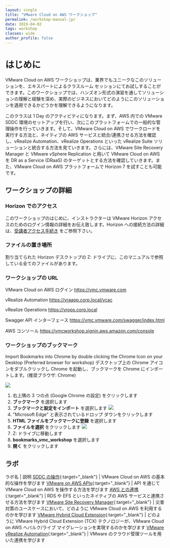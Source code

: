 ```yaml
---
layout: single
title: "VMware Cloud on AWS ワークショップ"
permalink: /workshop-manual-jp/
date: 2019-04-02
tags: workshop
classes: wide
author_profile: false
---
```

<!--
# Introduction

The VMware Cloud on AWS workshop is your chance to test drive this unique solution in the market place in a classroom session with VMware Cloud on AWS experts and work through hands on lab exercises to understand and gain experience with the solution to understand how it can be used in your business.

The class is a one-day activity where we will go through the acitivities of setting up a VMware SDDC environment in AWS and run through common administration activities of the platform, you will then move onto understanding how you can run workloads in VMware Cloud on AWS and integrate with native AWS services before you work through integration exercises with vRealize suite solutions such as vRealize Automation and vRealize Operations. You will work through how you can utilise VMware Cloud on AWS as a target for DRaaS utilsiing VMware Site Recover Manager and VM Replication. You also have the opportunity to test drive Horizon 7 in the VMware Cloud on AWS platform.
-->

# はじめに

VMware Cloud on AWS ワークショップは、業界でもユニークなこのソリューションを、エキスパートによるクラスルーム セッションにてお試しすることができます。このワークショップでは、ハンズオン形式の演習を通してソリューションの理解と経験を深め、実際のビジネスにおいてどのようにこのソリューションを適用できるかどうかを理解できるようになります。

このクラスは 1 Day のアクティビティになります。まず、AWS 内での VMware SDDC 環境のセットアップを行い、次にこのプラットフォームでの一般的な管理操作を行っていきます。そして、VMware Cloud on AWS でワークロードを実行する方法と、ネイティブの AWS サービスと統合/連携させる方法を確認し、vRealize Automation、vRealize Operations といった vRealize Suite ソリューションと統合する方法を見ていきます。さらには、VMware Site Recovery Manager と VMware vSphere Replication と用いて VMware Cloud on AWS を DR as a Service (DRaaS) のターゲットとする方法を確認していきます。また、VMware Cloud on AWS プラットフォームで Horizon 7 を試すことも可能です。

<!--
## Workshop Details

### Horizon Access

At the start of the workshop, your instructor will have given you logon details to use in a VMware Horizon session. In order to access details regarding how to connect to Horizon, you will have been directred to the following link to [Student Access Instructions](https://vmc-field-team.github.io/student-access/)

### Location of Files

Any file(s) referenced in this manual are located in the Z: drive of the Horizon desktop you are assigned

### Workshop URL's

VMware Cloud on AWS Login <https://vmc.vmware.com>

vRealize Automation <https://vraapp.corp.local/vcac>

vRealize Operations <https://vrops.corp.local>

Swagger API Interface <https://vmc.vmware.com/swagger/index.html>

AWS Console <https://vmcworkshop.signin.aws.amazon.com/console>

### Workshop Bookmarks

Import Bookmarks into Chrome by double clicking the Chrome Icon on your Desktop (Preferred browser for workshop)

![](https://s3-us-west-2.amazonaws.com/vmc-workshops-images/Page-7-Image-1.png)

1. Click on the three dots on the top right corner
2. Select **Bookmarks**
3. Select **Import bookmarks and settings**
    ![](https://s3-us-west-2.amazonaws.com/vmc-workshops-images/Page-8-Image-2.png)
4. Click on the down arrow where it states "Microsoft Edge"
5. Select **Bookmarks HTML File**  
6. Click **Choose File**  
    ![](https://s3-us-west-2.amazonaws.com/vmc-workshops-images/Page-9-Image-4.png)
7. Navigate to the Z: drive by going to **This PC > Z:\p**
8. Select **bookmarks_vmc_workshop**
9. Click **Open**
-->

## ワークショップの詳細

### Horizon でのアクセス

このワークショップのはじめに、インストラクターは VMware Horizon アクセスのためのログイン情報の詳細をお伝え致します。Horizon への接続方法の詳細は、[受講者アクセス手続き](https://vmc-field-team.github.io/student-access-jp/) をご参照下さい。

### ファイルの置き場所

割り当てられた Horizon デスクトップの Z: ドライブに、このマニュアルで参照している全てのファイルがあります。

### ワークショップの URL

VMware Cloud on AWS ログイン <https://vmc.vmware.com>

vRealize Automation <https://vraapp.corp.local/vcac>

vRealize Operations <https://vrops.corp.local>

Swagger API インターフェース <https://vmc.vmware.com/swagger/index.html>

AWS コンソール <https://vmcworkshop.signin.aws.amazon.com/console>

### ワークショップのブックマーク

Import Bookmarks into Chrome by double clicking the Chrome Icon on your Desktop (Preferred browser for workshop)
デスクトップ上の Chrome アイコンをダブルクリックし Chrome を起動し、ブックマークを Chrome にインポートします。(推奨ブラウザ: Chrome)

![](https://s3-us-west-2.amazonaws.com/vmc-workshops-images/Page-7-Image-1.png)

1. 右上隅の 3 つの点 (Google Chrome の設定) をクリックします
2. **ブックマーク** を選択します
3. **ブックマークと設定をインポート** を選択します
    ![](https://s3-us-west-2.amazonaws.com/vmc-workshops-images/Page-8-Image-2.png)
4. "Microsoft Edge" と表示されているドロップ ダウンをクリックします
5. **HTML ファイルをブックマークに登録** を選択します
6. **ファイルを選択** をクリックします
    ![](https://s3-us-west-2.amazonaws.com/vmc-workshops-images/Page-9-Image-4.png)
7. Z: ドライブに移動します
8. **bookmarks_vmc_workshop** を選択します
9. **開く** をクリックします

<!--
## Labs

Lab Name | Description
[Working with your SDDC](https://vmc-field-team.github.io/labs-jp/working-with-sddc-lab-jp/){:target="_blank"} | Learn the basics of running a a VMware on AWS SDDC environment
[VMware on AWS APIs](https://vmc-field-team.github.io/labs/api-lab/){:target="_blank"} | Learn how to interact with VMware on AWS through APIs
[AWS integration](https://vmc-field-team.github.io/labs/aws-integration-lab/){:target="_blank"} | Learn how to integrate with native AWS services such as RDS and EFS
[VMware Site Recovery Manager](https://vmc-field-team.github.io/labs/srm-lab/){:target="_blank"} | Learn how you can utilise VMware on AWS for DRaaS use cases
[VMware Hybrid Cloud Extension](https://vmc-field-team.github.io/labs-jp/hcx-lab-jp/){:target="_blank"} | Learn how VMwares Hybrid Cloud Extension (HCX) technology can help with bulk and live migration to the VMware on AWS cloud platform
[VMware vRealize Automation](https://vmc-field-team.github.io/labs/vra-lab/){:target="_blank"} | Utilise integration capbilities with VMware cloud management tools
-->

## ラボ

ラボ名 | 説明
[SDDC の操作](https://vmc-field-team.github.io/labs-jp/v2/working-with-sddc-lab/){:target="_blank"} | VMware Cloud on AWS の基本的な操作を学びます
[VMware on AWS APIs](https://vmc-field-team.github.io/labs-jp/v2/api-lab-jp/){:target="_blank"} | API を通じて VMware Cloud on AWS を操作する方法を学びます
[AWS との連携](https://vmc-field-team.github.io/labs-jp/v2/aws-integration-lab-jp/){:target="_blank"} | RDS や EFS といったネイティブの AWS サービスと連携させる方法を学びます
[VMware Site Recovery Manager](https://vmc-field-team.github.io/labs-jp/srm-lab-jp/){:target="_blank"} | 災害対策のユースケースにおいて、どのように VMware Cloud on AWS を利用するのかを学びます
[VMware Hybrid Cloud Extension](https://vmc-field-team.github.io/labs-jp/hcx-lab-jp/){:target="_blank"} | どのように VMware Hybrid Cloud Extension (TCX) テクノロジーが、VMware Cloud on AWS へバルク/ライブ マイグレーションを実現するのかを学びます
[VMware vRealize Automation](https://vmc-field-team.github.io/labs-jp/vra-lab-jp/){:target="_blank"} | VMware のクラウド管理ツールを用いた連携を学びます